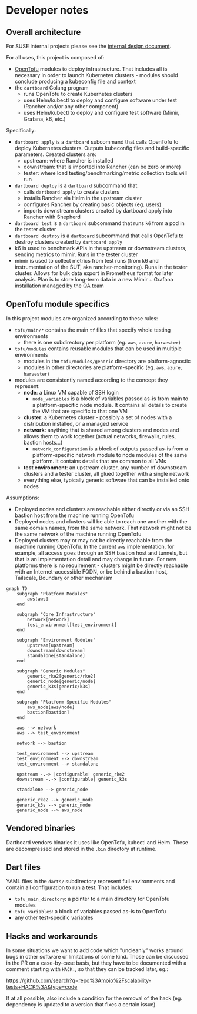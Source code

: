 # Developer notes

## Overall architecture

For SUSE internal projects please see the [internal design document](https://docs.google.com/document/d/1-jgzGSmeH47mobXycuOgeg1W_wTB4AgY).

For all uses, this project is composed of:
 - [OpenTofu](http://opentofu.org) modules to deploy infrastructure. That includes all is necessary in order to launch Kubernetes clusters - modules should conclude producing a kubeconfig file and context
 - the `dartboard` Golang program
   - runs OpenTofu to create Kubernetes clusters
   - uses Helm/kubectl to deploy and configure software under test (Rancher and/or any other component)
   - uses Helm/kubectl to deploy and configure test software (Mimir, Grafana, k6, etc.)

Specifically:
 - `dartboard apply` is a `dartboard` subcommand that calls OpenTofu to deploy Kubernetes clusters. Outputs kubeconfig files and build-specific parameters. Created clusters are:
   - upstream: where Rancher is installed
   - downstream: that is imported into Rancher (can be zero or more)
   - tester: where load testing/benchmarking/metric collection tools will run
 - `dartboard deploy` is a `dartboard` subcommand that:
   - calls `dartboard apply` to create clusters
   - installs Rancher via Helm in the upstream cluster
   - configures Rancher by creating basic objects (eg. users)
   - imports downstream clusters created by dartboard apply into Rancher with Shepherd
 - `dartboard test` is a `dartboard` subcommand that runs `k6` from a pod in the tester cluster
 - `dartboard destroy` is a `dartboard` subcommand that calls OpenTofu to destroy clusters created by `dartboard apply`
 - k6 is used to benchmark APIs in the upstream or downstream clusters, sending metrics to mimir. Runs in the tester cluster
 - mimir is used to collect metrics from test runs (from k6 and instrumentation of the SUT, aka rancher-monitoring). Runs in the tester cluster. Allows for bulk data export in Prometheus format for later analysis. Plan is to store long-term data in a new Mimir + Grafana installation managed by the QA team

## OpenTofu module specifics

In this project modules are organized according to these rules:
 - `tofu/main/*` contains the main `tf` files that specify whole testing environments
   - there is one subdirectory per platform (eg. `aws`, `azure`, `harvester`)
 - `tofu/modules` contains reusable modules that can be used in multiple environments
   - modules in the `tofu/modules/generic` directory are platform-agnostic
   - modules in other directories are platform-specific (eg. `aws`, `azure`, `harvester`)
 - modules are consistently named according to the concept they represent:
   - **node**: a Linux VM capable of SSH login
     - `node_variables` is a block of variables passed as-is from main to a platform-specific node module. It contains all details to create the VM that are specific to that one VM
   - **cluster**: a Kubernetes cluster - possibly a set of nodes with a distribution installed, or a managed service
   - **network**: anything that is shared among clusters and nodes and allows them to work together (actual networks, firewalls, rules, bastion hosts...)
      - `network_configuration` is a block of outputs passed as-is from a platform-specific network module to node modules of the same platform. It contains details that are common to all VMs
   - **test environment**: an upstream cluster, any number of downstream clusters and a tester cluster, all glued together with a single network
   - everything else, typically generic software that can be installed onto nodes

Assumptions:
 - Deployed nodes and clusters are reachable either directly or via an SSH bastion host from the machine running OpenTofu
 - Deployed nodes and clusters will be able to reach one another with the same domain names, from the same network. That network might not be the same network of the machine running OpenTofu
 - Deployed clusters may or may not be directly reachable from the machine running OpenTofu. In the current `aws` implementation, for example, all access goes through an SSH bastion host and tunnels, but that is an implementation detail and may change in future. For new platforms there is no requirement - clusters might be directly reachable with an Internet-accessible FQDN, or be behind a bastion host, Tailscale, Boundary or other mechanism

```mermaid
graph TD
    subgraph "Platform Modules"
        aws[aws]
    end

    subgraph "Core Infrastructure"
        network[network]
        test_environment[test_environment]
    end

    subgraph "Environment Modules"
        upstream[upstream]
        downstream[downstream]
        standalone[standalone]
    end

    subgraph "Generic Modules"
        generic_rke2[generic/rke2]
        generic_node[generic/node]
        generic_k3s[generic/k3s]
    end

    subgraph "Platform Specific Modules"
        aws_node[aws/node]
        bastion[bastion]
    end

    aws --> network
    aws --> test_environment

    network --> bastion

    test_environment --> upstream
    test_environment --> downstream
    test_environment --> standalone

    upstream -.-> |configurable| generic_rke2
    downstream -.-> |configurable| generic_k3s

    standalone --> generic_node

    generic_rke2 --> generic_node
    generic_k3s --> generic_node
    generic_node --> aws_node
```

## Vendored binaries

Dartboard vendors binaries it uses like OpenTofu, kubectl and Helm. These are decompressed and stored in the `.bin` directory at runtime.

## Dart files

YAML files in the `darts/` subdirectory represent full environments and contain all configuration to run a test. That includes:
 - `tofu_main_directory`: a pointer to a main directory for OpenTofu modules
 - `tofu_variables`: a block of variables passed as-is to OpenTofu
 - any other test-specific variables

## Hacks and workarounds

In some situations we want to add code which "uncleanly" works around bugs in other software or limitations of some kind. Those can be discussed in the PR on a case-by-case basis, but they have to be documented with a comment starting with `HACK:`, so that they can be tracked later, eg.:

https://github.com/search?q=repo%3Amoio%2Fscalability-tests+HACK%3A&type=code

If at all possible, also include a condition for the removal of the hack (eg. dependency is updated to a version that fixes a certain issue).
